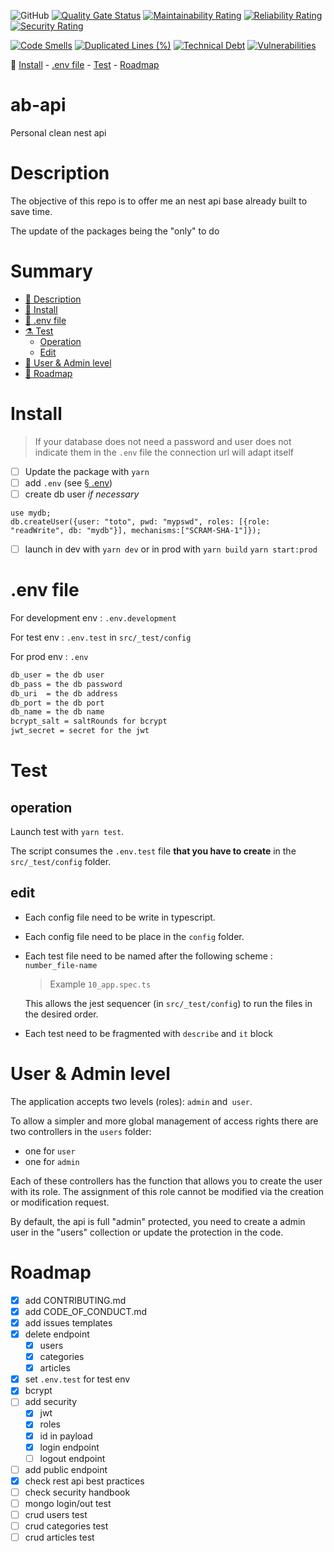 ![GitHub](https://img.shields.io/github/license/bouteillerAlan/ab-api?style=flat-square)
[![Quality Gate Status](https://sonarcloud.io/api/project_badges/measure?branch=develop&project=ai%3Aservice_sonar&metric=alert_status)](https://sonarcloud.io/dashboard?id=ai%3Aservice_sonar&branch=develop)
[![Maintainability Rating](https://sonarcloud.io/api/project_badges/measure?branch=develop&project=ai%3Aservice_sonar&metric=sqale_rating)](https://sonarcloud.io/dashboard?id=ai%3Aservice_sonar&branch=develop)
[![Reliability Rating](https://sonarcloud.io/api/project_badges/measure?branch=develop&project=ai%3Aservice_sonar&metric=reliability_rating)](https://sonarcloud.io/dashboard?id=ai%3Aservice_sonar&branch=develop)
[![Security Rating](https://sonarcloud.io/api/project_badges/measure?branch=develop&project=ai%3Aservice_sonar&metric=security_rating)](https://sonarcloud.io/dashboard?id=ai%3Aservice_sonar&branch=develop)

[![Code Smells](https://sonarcloud.io/api/project_badges/measure?branch=develop&project=ai%3Aservice_sonar&metric=code_smells)](https://sonarcloud.io/dashboard?id=ai%3Aservice_sonar&branch=develop)
[![Duplicated Lines (%)](https://sonarcloud.io/api/project_badges/measure?branch=develop&project=ai%3Aservice_sonar&metric=duplicated_lines_density)](https://sonarcloud.io/dashboard?id=ai%3Aservice_sonar&branch=develop)
[![Technical Debt](https://sonarcloud.io/api/project_badges/measure?branch=develop&project=ai%3Aservice_sonar&metric=sqale_index)](https://sonarcloud.io/dashboard?id=ai%3Aservice_sonar&branch=develop)
[![Vulnerabilities](https://sonarcloud.io/api/project_badges/measure?branch=develop&project=ai%3Aservice_sonar&metric=vulnerabilities)](https://sonarcloud.io/dashboard?id=ai%3Aservice_sonar&branch=develop)

🔗 [Install](#install) - 
[.env file](#env-file) - 
[Test](#test) -
[Roadmap](#roadmap)

# ab-api

Personal clean nest api

# Description

The objective of this repo is to offer me an nest api base already built to save time.

The update of the packages being the "only" to do

# Summary

- [💬 Description](#description) 
- [🎉 Install](#install) 
- [🔧 .env file](#env-file) 
- [⚗ Test](#test)
    - [Operation](#operation)
    - [Edit](#edit)
- [🔐 User & Admin level](#user--admin-level)
- [🚀 Roadmap](#roadmap)

# Install

> If your database does not need a password and user does not indicate them in the `.env` file the connection url will adapt itself

- [ ] Update the package with `yarn`
- [ ] add `.env` (see [§ .env](#env-file))
- [ ] create db user *if necessary*

```mongojs
use mydb;
db.createUser({user: "toto", pwd: "mypswd", roles: [{role: "readWrite", db: "mydb"}], mechanisms:["SCRAM-SHA-1"]});
```
- [ ] launch in dev with `yarn dev` or in prod with `yarn build` `yarn start:prod`

# .env file

For development env : `.env.development`

For test env : `.env.test` in `src/_test/config`

For prod env : `.env`

```bash
db_user = the db user
db_pass = the db password
db_uri  = the db address
db_port = the db port
db_name = the db name 
bcrypt_salt = saltRounds for bcrypt
jwt_secret = secret for the jwt
```

# Test

## operation

Launch test with `yarn test`.

The script consumes the `.env.test` file **that you have to create** in the `src/_test/config` folder.

## edit

- Each config file need to be write in typescript.
- Each config file need to be place in the `config` folder.
- Each test file need to be named after the following scheme : `number_file-name`
  > Example `10_app.spec.ts`

  This allows the jest sequencer (in `src/_test/config`) to run the files in the desired order.
- Each test need to be fragmented with `describe` and `it` block

# User & Admin level

The application accepts two levels (roles): `admin` and` user`.

To allow a simpler and more global management of access rights there are two controllers in the `users` folder:
- one for `user`
- one for `admin`

Each of these controllers has the function that allows you to create the user with its role.
The assignment of this role cannot be modified via the creation or modification request.

By default, the api is full "admin" protected, you need to create a admin user in the "users" collection or update the protection in the code.

# Roadmap

- [x] add CONTRIBUTING.md
- [x] add CODE_OF_CONDUCT.md
- [x] add issues templates
- [x] delete endpoint
    - [x] users
    - [x] categories
    - [x] articles
- [x] set `.env.test` for test env
- [x] bcrypt
- [ ] add security
    - [x] jwt 
    - [x] roles
    - [x] id in payload
    - [x] login endpoint
    - [ ] logout endpoint
- [ ] add public endpoint    
- [x] check rest api best practices
- [ ] check security handbook
- [ ] mongo login/out test
- [ ] crud users test
- [ ] crud categories test
- [ ] crud articles test
